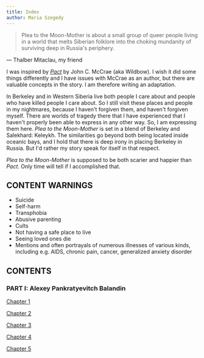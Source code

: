 ```yaml
---
title: Index
author: Maria Szegedy
---
```


> Plea to the Moon-Mother is about a small group of queer people living in a world that melts Siberian folklore into the choking mundanity of surviving deep in Russia's periphery.

— Thalber Mitaclau, my friend

I was inspired by [*Pact*](https://pactwebserial.wordpress.com/) by John C. McCrae (aka Wildbow). I wish it did some things differently and I have issues with McCrae as an author, but there are valuable concepts in the story. I am therefore writing an adaptation. 

In Berkeley and in Western Siberia live both people I care about and people who have killed people I care about. So I still visit these places and people in my nightmares, because I haven't forgiven them, and haven't forgiven myself. There are worlds of tragedy there that I have experienced that I haven't properly been able to express in any other way. So, I am expressing them here. _Plea to the Moon-Mother_ is set in a blend of Berkeley and Salekhard: Keleykh. The similarities go beyond both being located inside oceanic bays, and I hold that there is deep irony in placing Berkeley in Russia. But I'd rather my story speak for itself in that respect.

_Plea to the Moon-Mother_ is supposed to be both scarier and happier than *Pact*. Only time will tell if I accomplished that.

## **CONTENT WARNINGS**
- Suicide
- Self-harm
- Transphobia
- Abusive parenting
- Cults
- Not having a safe place to live
- Seeing loved ones die
- Mentions and often portrayals of numerous illnesses of various kinds, including e.g. AIDS, chronic pain, cancer, generalized anxiety disorder

## **CONTENTS**
### PART I: Alexey Pankratyevitch Balandin

[Chapter 1](story/ch-1.html)

[Chapter 2](story/ch-2.html)

[Chapter 3](story/ch-3.html)

[Chapter 4](story/ch-4.html)

[Chapter 5](story/ch-5.html)
